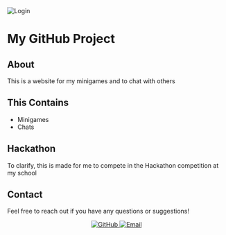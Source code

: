 <div align="corner">
  <img src="https://via.placeholder.com/400x250/000000/FFFFFF?text=Login" alt="Login">
</div>


# My GitHub Project

<div align="center">

</div>

## About

This is a website for my minigames and to chat with others

## This Contains

- Minigames
- Chats

## Hackathon

To clarify, this is made for me to compete in the Hackathon competition at my school

## Contact

Feel free to reach out if you have any questions or suggestions!

<div align="center">
  <a href="https://github.com/Samm2013">
    <img src="https://img.shields.io/badge/GitHub-100000?style=for-the-badge&logo=github&logoColor=white" alt="GitHub">
  </a>
  <a href="mailto:santhoshviknesh19@gmail.com">
    <img src="https://img.shields.io/badge/Email-D14836?style=for-the-badge&logo=gmail&logoColor=white" alt="Email">
  </a>
</div>
